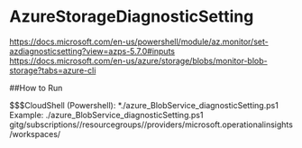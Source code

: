 # AzureStorageDiagnosticSetting

https://docs.microsoft.com/en-us/powershell/module/az.monitor/set-azdiagnosticsetting?view=azps-5.7.0#inputs
https://docs.microsoft.com/en-us/azure/storage/blobs/monitor-blob-storage?tabs=azure-cli

##How to Run

$$$CloudShell (Powershell):
*./azure_BlobService_diagnosticSetting.ps1 <Azure Log Analytics Sentinel Workspace ID>
Example: 
./azure_BlobService_diagnosticSetting.ps1 gitg/subscriptions/<SubscriptionID>/resourcegroups/<ResourceGroupName>/providers/microsoft.operationalinsights/workspaces/<LogAnalyticsWorkspacename>
